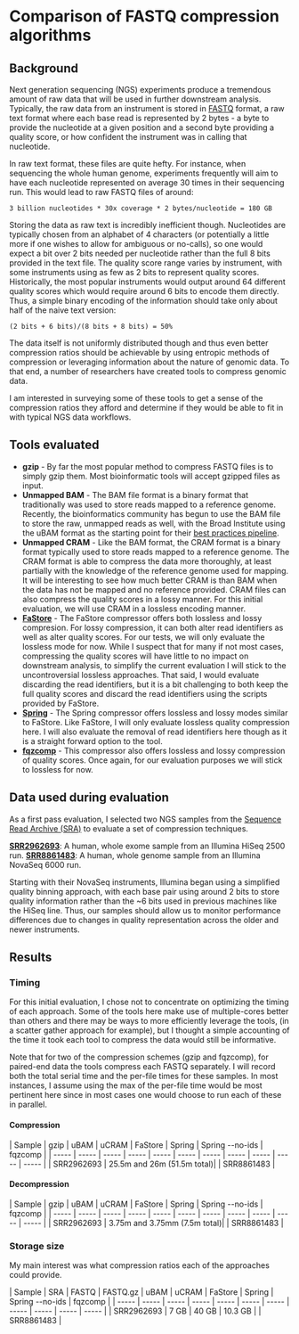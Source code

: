 # Comparison of FASTQ compression algorithms

## Background
Next generation sequencing (NGS) experiments produce a tremendous amount of raw data that will 
be used in further downstream analysis. Typically, the raw data from an instrument is stored in 
[FASTQ](https://en.wikipedia.org/wiki/FASTQ_format) format, a raw text format where each base read
is represented by 2 bytes - a byte to provide the nucleotide at a given position and a second byte 
providing a quality score, or how confident the instrument was in calling that nucleotide.

In raw text format, these files are quite hefty. For instance, when sequencing the whole human genome,
experiments frequently will aim to have each nucleotide represented on average 30 times in their
sequencing run. This would lead to raw FASTQ files of around:
```
3 billion nucleotides * 30x coverage * 2 bytes/nucleotide = 180 GB
```

Storing the data as raw text is incredibly inefficient though. Nucleotides are typically chosen from an
alphabet of 4 characters (or potentially a little more if one wishes to allow for ambiguous or no-calls),
so one would expect a bit over 2 bits needed per nucleotide rather than the full 8 bits provided in 
the text file. The quality score range varies by instrument, with some instruments using as few as 2 bits
to represent quality scores. Historically, the most popular instruments would output around 64 different 
quality scores which would require around 6 bits to encode them directly. Thus, a simple binary encoding of 
the information should take only about half of the naive text version: 
```
(2 bits + 6 bits)/(8 bits + 8 bits) = 50%
```

The data itself is not uniformly distributed though and thus even better compression ratios should be
achievable by using entropic methods of compression or leveraging information about the 
nature of genomic data. To that end, a number of researchers have created tools to compress genomic data.

I am interested in surveying some of these tools to get a sense of the compression ratios they afford 
and determine if they would be able to fit in with typical NGS data workflows.

## Tools evaluated
* **gzip** - By far the most popular method to compress FASTQ files is to simply gzip them. Most bioinformatic
tools will accept gzipped files as input. 
* **Unmapped BAM** - The BAM file format is a binary format that traditionally was used to store reads mapped
to a reference genome. Recently, the bioinformatics community has begun to use the BAM file to store the
raw, unmapped reads as well, with the Broad Institute using the uBAM format as the starting point for their
[best practices pipeline](https://software.broadinstitute.org/gatk/documentation/article?id=11008).
* **Unmapped CRAM** - Like the BAM format, the CRAM format is a binary format typically used to store reads
mapped to a reference genome. The CRAM format is able to compress the data more thoroughly, at least partially
with the knowledge of the reference genome used for mapping. It will be interesting to see how much better
CRAM is than BAM when the data has not be mapped and no reference provided. CRAM files can also compress 
the quality scores in a lossy manner. For this initial evaluation, we will use CRAM in a lossless encoding
manner.
* [**FaStore**](https://academic.oup.com/bioinformatics/article/34/16/2748/4956350) - The FaStore compressor
offers both lossless and lossy compresion. For lossy compression, it can both alter read identifiers as
well as alter quality scores. For our tests, we will only evaluate the lossless mode for now. While
I suspect that for many if not most cases, compressing the quality scores will have little to no impact
on downstream analysis, to simplify the current evaluation I will stick to the uncontroversial lossless 
approaches. That said, I would evaluate discarding the read identifiers, but it is a bit challenging
to both keep the full quality scores and discard the read identifiers using the scripts provided by FaStore.
* [**Spring**](https://academic.oup.com/bioinformatics/article-abstract/35/15/2674/5232998?redirectedFrom=fulltext) - 
The Spring compressor offers lossless and lossy modes similar to FaStore. Like FaStore, I will only evaluate
lossless quality compression here. I will also evaluate the removal of read identifiers here though as it
is a straight forward option to the tool.
* [**fqzcomp**](https://github.com/jkbonfield/fqzcomp) - This compressor also offers lossless and lossy
compression of quality scores. Once again, for our evaluation purposes we will stick to lossless for now.

## Data used during evaluation
As a first pass evaluation, I selected two NGS samples from the 
[Sequence Read Archive (SRA)](https://www.ncbi.nlm.nih.gov/sra/) to evaluate a set of compression 
techniques.

[**SRR2962693**](https://www.ncbi.nlm.nih.gov/sra/?term=SRR2962693): A human, whole exome sample from an Illumina HiSeq 2500 run. 
[**SRR8861483**](https://www.ncbi.nlm.nih.gov/sra/?term=SRR8861483): A human, whole genome sample from an Illumina NovaSeq 6000 run.

Starting with their NovaSeq instruments, Illumina began using a simplified quality binning approach, 
with each base pair using around 2 bits to store quality information rather than the ~6 bits used in 
previous machines like the HiSeq line. Thus, our samples should allow us to monitor performance
differences due to changes in quality representation across the older and newer instruments.

## Results

### Timing
For this initial evaluation, I chose not to concentrate on optimizing the timing of each approach. Some of the tools
here make use of multiple-cores better than others and there may be ways to more efficiently leverage the tools, (in 
a scatter gather approach for example), but I thought a simple accounting of the time it took each tool to compress
the data would still be informative. 

Note that for two of the compression schemes (gzip and fqzcomp), for paired-end data the tools compress each FASTQ 
separately. I will record both the total serial time and the per-file times for these samples. In most instances,
I assume using the max of the per-file time would be most pertinent here since in most cases one would choose to 
run each of these in parallel.

#### Compression
| Sample | gzip | uBAM | uCRAM | FaStore | Spring | Spring --no-ids | fqzcomp |
| ----- | ----- | ----- | ----- | ----- | ----- | ----- | ----- | ----- | ----- | ----- |
| SRR2962693 | 25.5m and 26m (51.5m total)| 
| SRR8861483 | 

#### Decompression
| Sample | gzip | uBAM | uCRAM | FaStore | Spring | Spring --no-ids | fqzcomp |
| ----- | ----- | ----- | ----- | ----- | ----- | ----- | ----- | ----- | ----- | ----- |
| SRR2962693 | 3.75m and 3.75mm (7.5m total)| 
| SRR8861483 | 


### Storage size
My main interest was what compression ratios each of the approaches could provide. 

| Sample | SRA | FASTQ | FASTQ.gz | uBAM | uCRAM | FaStore | Spring | Spring --no-ids | fqzcomp |
| ----- | ----- | ----- | ----- | ----- | ----- | ----- | ----- | ----- | ----- | ----- |
| SRR2962693 | 7 GB | 40 GB | 10.3 GB | 
| SRR8861483 | 